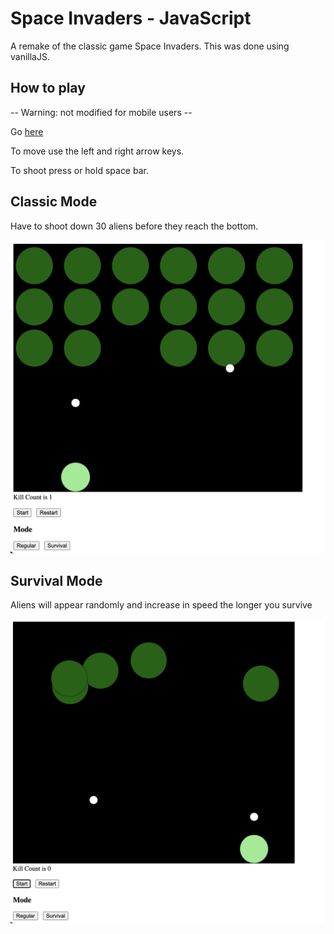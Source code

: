 # Space Invaders - JavaScript

A remake of the classic game Space Invaders. This was done using vanillaJS.

## How to play

-- Warning: not modified for mobile users --

Go [here](https://vikramsodhan.github.io/)

To move use the left and right arrow keys.

To shoot press or hold space bar.

## Classic Mode

Have to shoot down 30 aliens before they reach the bottom.

![Classic Mode Screenshot](Screenshots/Regular-Ex.png)

## Survival Mode

Aliens will appear randomly and increase in speed the longer you survive

![Classic Mode Screenshot](Screenshots/Survival-Ex.png)

